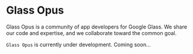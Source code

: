 Glass Opus
========

Glass Opus is a community of app developers for Google Glass. We share our code and expertise, and we collaborate toward the common goal.

`Glass Opus` is currently under development.
Coming soon...
